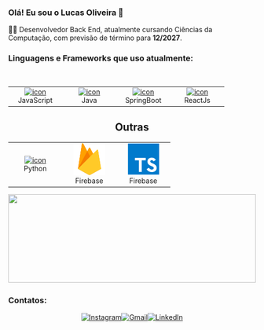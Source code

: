 ### Olá! Eu sou o Lucas Oliveira 👋

👨‍💻 Desenvolvedor Back End, atualmente cursando Ciências da Computação, com previsão de término para **12/2027**.

### Linguagens e Frameworks que uso atualmente:
<table align="center">
  <tr>
     <td align="center" width="96">
      <a href="#macropower-tech">
        <img src="https://techstack-generator.vercel.app/js-icon.svg" alt="icon" width="65" height="65" />
      </a>
        <br>JavaScript
    </td>
     <td align="center" width="96">
      <a href="#macropower-tech">
        <img src="https://techstack-generator.vercel.app/java-icon.svg" alt="icon" width="65" height="65" />
      </a>
        <br>Java
    </td>
     <br>
     <td align="center" width="96">
      <a href="#macropower-tech">
        <img src="https://user-images.githubusercontent.com/25181517/183891303-41f257f8-6b3d-487c-aa56-c497b880d0fb.png" alt="icon" width="65" height="65" />
      </a>
        <br>SpringBoot
    </td>
    <td align="center" width="96">
      <a href="#macropower-tech">
        <img src="https://techstack-generator.vercel.app/react-icon.svg"  alt="icon" width="65" height="65" />
      </a>
        <br>ReactJs
    </td>
    </td>
</tr>
</table>

<h2 style="text-align: center">Outras</h2>
<table align="center">
  <tr>
    <td align="center" width="96">
      <a href="#macropower-tech">
        <img src="https://techstack-generator.vercel.app/python-icon.svg"  alt="icon" width="65" height="65" />
      </a>
        <br>Python
    </td>
    <td align="center" width="96">
      <a href="#macropower-tech">
        <img src="https://raw.githubusercontent.com/devicons/devicon/master/icons/firebase/firebase-original.svg"  alt="icon" width="65" height="65" />
      </a>
        <br>Firebase
    </td>
    <td align="center" width="96">
      <a href="#macropower-tech">
        <img src="https://raw.githubusercontent.com/devicons/devicon/master/icons/typescript/typescript-original.svg"  alt="icon" width="65" height="65" />
      </a>
        <br>Firebase
    </td>
    </td>
</tr>
</table>

<div align="center">
  <img height="180em" width="100%" src="https://github-readme-stats.vercel.app/api/top-langs/?username=lucasoliveira04&layout=compact&langs_count=7&theme=dracula"/>
</div>

### Contatos:
<div style="display: flex; justify-content: center; align-items: center; width: '100%';">
  <a href="https://www.instagram.com/lucasoliveira.04_/?next=%2F">
    <img src="https://img.shields.io/badge/-Instagram-%23E4405F?style=for-the-badge&logo=instagram&logoColor=white" alt="Instagram">
  </a>
  <a href="mailto:camposdlucasoli@gmail.com">
    <img src="https://img.shields.io/badge/Gmail-D14836?style=for-the-badge&logo=gmail&logoColor=white" target="_blank" alt="Gmail">
  </a>
  <a id="linkedin" href="https://www.linkedin.com/in/lucas-oliveira-08334a264/">
    <img src="https://img.shields.io/badge/LinkedIn-0077B5?style=for-the-badge&logo=linkedin&logoColor=white" alt="LinkedIn">
  </a>
</div>

